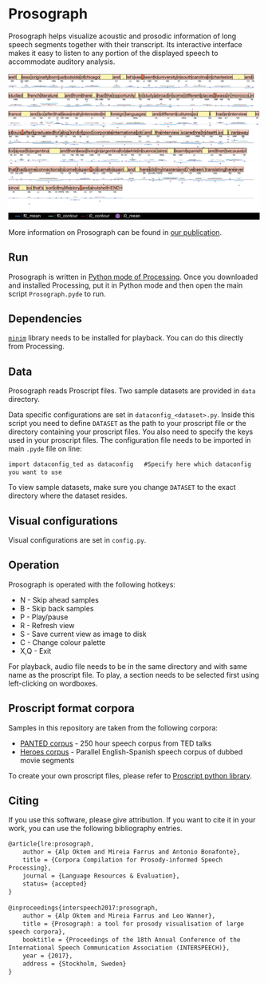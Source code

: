 # Prosograph

Prosograph helps visualize acoustic and prosodic information of long speech segments together with their transcript. Its interactive interface makes it easy to listen to any portion of the displayed speech to accommodate auditory analysis.

<p align="center"><img src="https://raw.githubusercontent.com/alpoktem/Prosograph/master/img/batchfrom-0.png"></p>

More information on Prosograph can be found in [our publication](http://hdl.handle.net/10230/32719).

## Run

Prosograph is written in [Python mode of Processing](http://py.processing.org/). Once you downloaded and installed Processing, put it in Python mode and then open the main script `Prosograph.pyde` to run.

## Dependencies

[`minim`](http://code.compartmental.net/tools/minim/) library needs to be installed for playback. You can do this directly from Processing.

## Data

Prosograph reads Proscript files. Two sample datasets are provided in `data` directory. 

Data specific configurations are set in `dataconfig_<dataset>.py`. Inside this script you need to define `DATASET` as the path to your proscript file or the directory containing your proscript files. You also need to specify the keys used in your proscript files. The configuration file needs to be imported in main `.pyde` file on line:

```
import dataconfig_ted as dataconfig   #Specify here which dataconfig you want to use
```

To view sample datasets, make sure you change `DATASET` to the exact directory where the dataset resides.

## Visual configurations

Visual configurations are set in `config.py`.

## Operation

Prosograph is operated with the following hotkeys:

* N - Skip ahead samples
* B - Skip back samples
* P - Play/pause
* R - Refresh view
* S - Save current view as image to disk
* C - Change colour palette
* X,Q - Exit

For playback, audio file needs to be in the same directory and with same name as the proscript file. To play, a section needs to be selected first using left-clicking on wordboxes. 

## Proscript format corpora

Samples in this repository are taken from the following corpora:

- [PANTED corpus](http://hdl.handle.net/10230/33981) - 250 hour speech corpus from TED talks
- [Heroes corpus](http://hdl.handle.net/10230/35572) - Parallel English-Spanish speech corpus of dubbed movie segments

To create your own proscript files, please refer to [Proscript python library](https://github.com/alpoktem/proscript).

## Citing

If you use this software, please give attribution. If you want to cite it in your work, you can use the following bibliography entries.

	@article{lre:prosograph,
		author = {Alp Oktem and Mireia Farrus and Antonio Bonafonte},
		title = {Corpora Compilation for Prosody-informed Speech Processing},
		journal = {Language Resources & Evaluation},
		status= {accepted}
	}

	@inproceedings{interspeech2017:prosograph,
		author = {Alp Oktem and Mireia Farrus and Leo Wanner},
		title = {Prosograph: a tool for prosody visualisation of large speech corpora},
		booktitle = {Proceedings of the 18th Annual Conference of the International Speech Communication Association (INTERSPEECH)},
		year = {2017},
		address = {Stockholm, Sweden}
	}